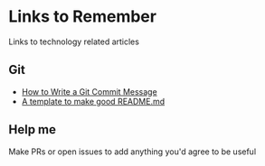 Links to Remember
=================
Links to technology related articles

Git
---
- [How to Write a Git Commit Message](https://chris.beams.io/posts/git-commit/)
- [A template to make good README.md](https://gist.github.com/PurpleBooth/109311bb0361f32d87a2)

Help me
-------
Make PRs or open issues to add anything you'd agree to be useful
